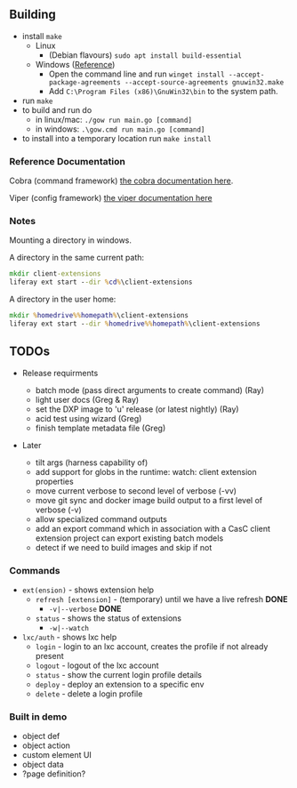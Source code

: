 ## Building

* install `make`
  * Linux
    * (Debian flavours) `sudo apt install build-essential`
  * Windows ([Reference](https://www.technewstoday.com/install-and-use-make-in-windows/))
    * Open the command line and run `winget install --accept-package-agreements --accept-source-agreements gnuwin32.make`
    * Add `C:\Program Files (x86)\GnuWin32\bin` to the system path.
* run `make`
* to build and run do
  * in linux/mac: `./gow run main.go [command]`
  * in windows: `.\gow.cmd run main.go [command]`
* to install into a temporary location run `make install`

### Reference Documentation

Cobra (command framework) [the cobra documentation here](https://github.com/spf13/cobra/blob/main/user_guide.md#using-the-cobra-library).

Viper (config framework) [the viper documentation here](https://github.com/spf13/viper#readme)

### Notes

Mounting a directory in windows.

A directory in the same current path:
```cmd
mkdir client-extensions
liferay ext start --dir %cd%\client-extensions
```

A directory in the user home:
```cmd
mkdir %homedrive%%homepath%\client-extensions
liferay ext start --dir %homedrive%%homepath%\client-extensions
```

## TODOs
  * Release requirments
    * batch mode (pass direct arguments to create command) (Ray)
    * light user docs (Greg & Ray)
    * set the DXP image to 'u' release (or latest nightly) (Ray)
    * acid test using wizard (Greg)
    * finish template metadata file (Greg)

  * Later
    * tilt args (harness capability of)
    * add support for globs in the runtime: watch: client extension properties
    * move current verbose to second level of verbose (-vv)
    * move git sync and docker image build output to a first level of verbose (-v)
    * allow specialized command outputs
    * add an export command which in association with a CasC client extension project can export existing batch models
    * detect if we need to build images and skip if not

### Commands

* `ext(ension)` - shows extension help
  * `refresh [extension]` - (temporary) until we have a live refresh **DONE**
    * `-v|--verbose` **DONE**
  * `status` - shows the status of extensions
    * `-w|--watch`
* `lxc/auth` - shows lxc help
  * `login` - login to an lxc account, creates the profile if not already present
  * `logout` - logout of the lxc account
  * `status` - show the current login profile details
  * `deploy` - deploy an extension to a specific env
  * `delete` - delete a login profile

### Built in demo

* object def
* object action
* custom element UI
* object data
* ?page definition?